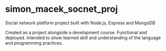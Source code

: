 # simon_macek_socnet_proj
Social network platform project built with Node.js, Express and MongoDB

Created as a project alongside a development course.
Functional and deployed.
Intended to show learned skill and understanding of the language and programming practices.

